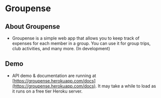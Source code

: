 # Groupense

## About Groupense

- Groupense is a simple web app that allows you to keep track of expenses for each member in a group. You can use it for group trips, club activities, and many more. (In development)

## Demo

- API demo & documentation are running at [https://groupense.herokuapp.com/docs](https://groupense.herokuapp.com/docs). It may take a while to load as it runs on a free tier Heroku server.